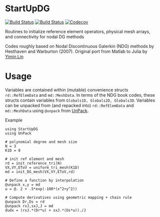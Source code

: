 # StartUpDG
[![Build Status](https://travis-ci.com/jlchan/StartUpDG.jl.svg?branch=master)](https://travis-ci.com/jlchan/StartUpDG.jl)
[![Build Status](https://ci.appveyor.com/api/projects/status/github/jlchan/StartUpDG.jl?svg=true)](https://ci.appveyor.com/project/jlchan/StartUpDG-jl)
[![Codecov](https://codecov.io/gh/jlchan/StartUpDG.jl/branch/master/graph/badge.svg)](https://codecov.io/gh/jlchan/StartUpDG.jl)

Routines to initialize reference element operators, physical mesh arrays, and connectivity for nodal DG methods

Codes roughly based on Nodal Discontinuous Galerkin (NDG) methods by Hesthaven and Warburton (2007). Original port from Matlab to Julia by [Yimin Lin](https://github.com/yiminllin)

# Usage

Variables are contained within (mutable) convenience structs `rd::RefElemData` and `md::MeshData`. In terms of the NDG book codes, these structs contain variables from `Globals1D, Globals2D, Globals3D`. Variables can be unpacked from (and repacked into) `rd::RefElemData` and `md::MeshData` using `@unpack` from [UnPack](https://github.com/mauro3/UnPack.jl).

Example

```
using StartUpDG
using UnPack

# polynomial degree and mesh size
N = 3
K1D = 8

# init ref element and mesh
rd = init_reference_tri(N)
VX,VY,EToV = uniform_tri_mesh(K1D)
md = init_DG_mesh(VX,VY,EToV,rd)

# Define a function by interpolation
@unpack x,y = md
u = @. 2 + .5*exp(-100*(x^2+y^2))

# Compute derivatives using geometric mapping + chain rule
@unpack Dr,Ds = rd
@unpack rxJ,sxJ,J = md
dudx = (rxJ.*(Dr*u) + sxJ.*(Ds*u))./J
```
